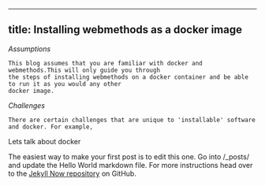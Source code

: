 
---
title: Installing webmethods as a docker image
---

*Assumptions*

	This blog assumes that you are familiar with docker and webmethods.This will only guide you through
	the steps of installing webmethods on a docker container and be able to run it as you would any other
	docker image.
	
*Challenges*

	There are certain challenges that are unique to 'installable' software and docker. For example, 

Lets talk about docker


The easiest way to make your first post is to edit this one. Go into /_posts/ and update the Hello World markdown file. For more instructions head over to the [Jekyll Now repository](https://github.com/barryclark/jekyll-now) on GitHub.
